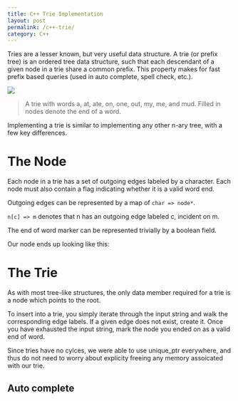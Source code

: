 ```yaml
---
title: C++ Trie Implementation
layout: post
permalink: /c++-trie/
category: C++
---
```


Tries are a lesser known, but very useful data structure.  A trie (or prefix tree)
is an ordered tree data structure, such that each descendant of a given node in a trie share
a common prefix.  This property makes for fast prefix based queries (used in auto complete, spell check, etc.).

<img src="{{site.file}}/images/trie.jpg" />

> A trie with words a, at, ate, on, one, out, my, me, and mud.
> Filled in nodes denote the end of a word.

Implementing a trie is similar to implementing any other n-ary tree, with a few key differences.

# The Node

Each node in a trie has a set of outgoing edges labeled by a character.  Each
node must also contain a flag indicating whether it is a valid word end.

Outgoing edges can be represented by a map of ``char => node*``.

``n[c] => m`` denotes that n has an outgoing edge labeled c, incident on m.

The end of word marker can be represented trivially by a boolean field.

Our node ends up looking like this:
<script src="https://gist.github.com/Quinny/960f872f88ca86b741cc.js"></script>

# The Trie

As with most tree-like structures, the only data member required for a trie
is a node which points to the root.

To insert into a trie, you simply iterate through the input string and walk the corresponding edge labels.
If a given edge does not exist, create it.  Once you have exhausted the input string, mark the node
you ended on as a valid end of word.

<script src="https://gist.github.com/Quinny/b2e09745aee0e60e5414.js"></script>

Since tries have no cylces, we were able to use unique_ptr everywhere, and thus
do not need to worry about explicity freeing any memory assoicated with our trie.

## Auto complete

<script src="https://gist.github.com/Quinny/a837587eb986434bf03a.js"></script>
